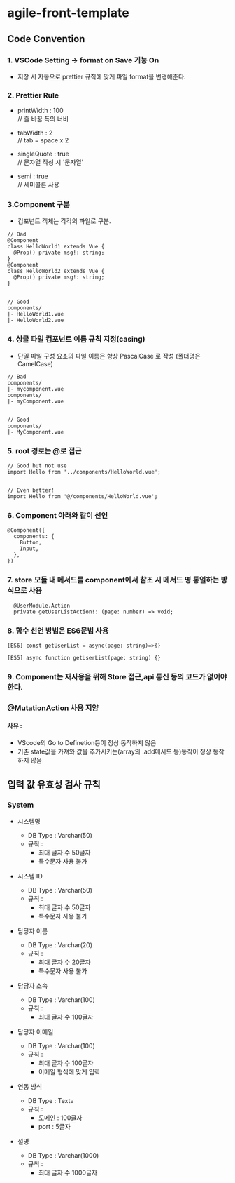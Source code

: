 # agile-front-template

## Code Convention

### 1. VSCode Setting -> format on Save 기능 On

- 저장 시 자동으로 prettier 규칙에 맞게 파일 format을 변경해준다.

### 2. Prettier Rule

- printWidth : 100  
  // 줄 바꿈 폭의 너비

- tabWidth : 2  
  // tab = space x 2

- singleQuote : true  
  // 문자열 작성 시 '문자열'

- semi : true  
  // 세미콜론 사용

### 3.Component 구분

- 컴포넌트 객체는 각각의 파일로 구분.

```
// Bad
@Component
class HelloWorld1 extends Vue {
  @Prop() private msg!: string;
}
@Component
class HelloWorld2 extends Vue {
  @Prop() private msg!: string;
}


// Good
components/
|- HelloWorld1.vue
|- HelloWorld2.vue
```

### 4. 싱글 파일 컴포넌트 이름 규칙 지정(casing)

- 단일 파일 구성 요소의 파일 이름은 항상 PascalCase 로 작성
  (폴더명은 CamelCase)

```
// Bad
components/
|- mycomponent.vue
components/
|- myComponent.vue


// Good
components/
|- MyComponent.vue
```

### 5. root 경로는 @로 접근

```
// Good but not use
import Hello from '../components/HelloWorld.vue';


// Even better!
import Hello from '@/components/HelloWorld.vue';
```

### 6. Component 아래와 같이 선언

```
@Component({
  components: {
    Button,
    Input,
  },
})
```

### 7. store 모듈 내 메서드를 component에서 참조 시 메서드 명 통일하는 방식으로 사용

```
  @UserModule.Action
  private getUserListAction!: (page: number) => void;
```

### 8. 함수 선언 방법은 ES6문법 사용

```
[ES6] const getUserList = async(page: string)=>{}

[ES5] async function getUserList(page: string) {}

```

### 9. Component는 재사용을 위해 Store 접근,api 통신 등의 코드가 없어야 한다.

### @MutationAction 사용 지양

#### 사유 :

- VScode의 Go to Definetion등이 정상 동작하지 않음
- 기존 state값을 가져와 값을 추가시키는(array의 .add메서드 등)동작이 정상 동작하지 않음

## 입력 값 유효성 검사 규칙

### System

- 시스템명

  - DB Type : Varchar(50)
  - 규칙 :
    - 최대 글자 수 50글자
    - 특수문자 사용 불가

- 시스템 ID

  - DB Type : Varchar(50)
  - 규칙 :
    - 최대 글자 수 50글자
    - 특수문자 사용 불가

- 담당자 이름

  - DB Type : Varchar(20)
  - 규칙 :
    - 최대 글자 수 20글자
    - 특수문자 사용 불가

- 담당자 소속

  - DB Type : Varchar(100)
  - 규칙 :
    - 최대 글자 수 100글자

- 담당자 이메일

  - DB Type : Varchar(100)
  - 규칙 :
    - 최대 글자 수 100글자
    - 이메일 형식에 맞게 입력

- 연동 방식

  - DB Type : Textv
  - 규칙 :
    - 도메인 : 100글자
    - port : 5글자

- 설명
  - DB Type : Varchar(1000)
  - 규칙 :
    - 최대 글자 수 1000글자
